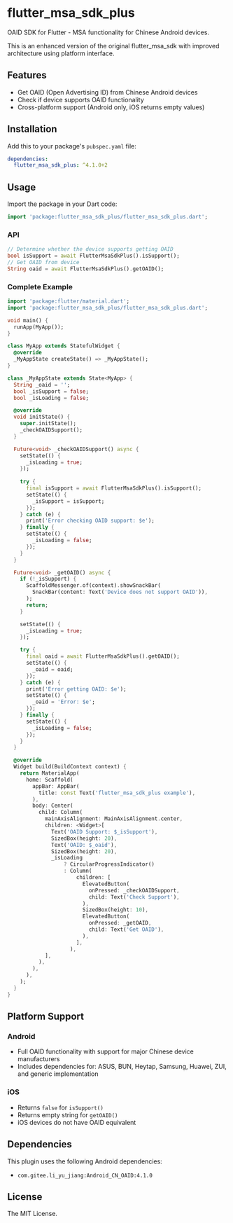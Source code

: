 # flutter_msa_sdk_plus

OAID SDK for Flutter - MSA functionality for Chinese Android devices.

This is an enhanced version of the original flutter_msa_sdk with improved architecture using platform interface.

## Features

- Get OAID (Open Advertising ID) from Chinese Android devices
- Check if device supports OAID functionality
- Cross-platform support (Android only, iOS returns empty values)

## Installation

Add this to your package's `pubspec.yaml` file:

```yaml
dependencies:
  flutter_msa_sdk_plus: ^4.1.0+2
```

## Usage

Import the package in your Dart code:

```dart
import 'package:flutter_msa_sdk_plus/flutter_msa_sdk_plus.dart';
```

### API

```dart
// Determine whether the device supports getting OAID
bool isSupport = await FlutterMsaSdkPlus().isSupport();
// Get OAID from device
String oaid = await FlutterMsaSdkPlus().getOAID();
```

### Complete Example

```dart
import 'package:flutter/material.dart';
import 'package:flutter_msa_sdk_plus/flutter_msa_sdk_plus.dart';

void main() {
  runApp(MyApp());
}

class MyApp extends StatefulWidget {
  @override
  _MyAppState createState() => _MyAppState();
}

class _MyAppState extends State<MyApp> {
  String _oaid = '';
  bool _isSupport = false;
  bool _isLoading = false;

  @override
  void initState() {
    super.initState();
    _checkOAIDSupport();
  }

  Future<void> _checkOAIDSupport() async {
    setState(() {
      _isLoading = true;
    });
    
    try {
      final isSupport = await FlutterMsaSdkPlus().isSupport();
      setState(() {
        _isSupport = isSupport;
      });
    } catch (e) {
      print('Error checking OAID support: $e');
    } finally {
      setState(() {
        _isLoading = false;
      });
    }
  }

  Future<void> _getOAID() async {
    if (!_isSupport) {
      ScaffoldMessenger.of(context).showSnackBar(
        SnackBar(content: Text('Device does not support OAID')),
      );
      return;
    }

    setState(() {
      _isLoading = true;
    });

    try {
      final oaid = await FlutterMsaSdkPlus().getOAID();
      setState(() {
        _oaid = oaid;
      });
    } catch (e) {
      print('Error getting OAID: $e');
      setState(() {
        _oaid = 'Error: $e';
      });
    } finally {
      setState(() {
        _isLoading = false;
      });
    }
  }

  @override
  Widget build(BuildContext context) {
    return MaterialApp(
      home: Scaffold(
        appBar: AppBar(
          title: const Text('flutter_msa_sdk_plus example'),
        ),
        body: Center(
          child: Column(
            mainAxisAlignment: MainAxisAlignment.center,
            children: <Widget>[
              Text('OAID Support: $_isSupport'),
              SizedBox(height: 20),
              Text('OAID: $_oaid'),
              SizedBox(height: 20),
              _isLoading
                  ? CircularProgressIndicator()
                  : Column(
                      children: [
                        ElevatedButton(
                          onPressed: _checkOAIDSupport,
                          child: Text('Check Support'),
                        ),
                        SizedBox(height: 10),
                        ElevatedButton(
                          onPressed: _getOAID,
                          child: Text('Get OAID'),
                        ),
                      ],
                    ),
            ],
          ),
        ),
      ),
    );
  }
}
```

## Platform Support

### Android
- Full OAID functionality with support for major Chinese device manufacturers
- Includes dependencies for: ASUS, BUN, Heytap, Samsung, Huawei, ZUI, and generic implementation

### iOS
- Returns `false` for `isSupport()`
- Returns empty string for `getOAID()`
- iOS devices do not have OAID equivalent

## Dependencies

This plugin uses the following Android dependencies:
- `com.gitee.li_yu_jiang:Android_CN_OAID:4.1.0`

## License

The MIT License.
